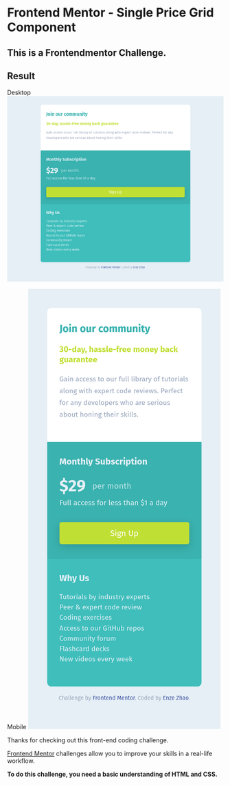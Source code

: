 # Frontend Mentor - Single Price Grid Component

## This is a Frontendmentor Challenge.

## Result

Desktop
![Desktop](/screenshots/127.0.0.1_5500_.png)

Mobile
![Mobile](/screenshots/mobile.png)

Thanks for checking out this front-end coding challenge.

[Frontend Mentor](https://www.frontendmentor.io) challenges allow you to improve your skills in a real-life workflow.

**To do this challenge, you need a basic understanding of HTML and CSS.**
